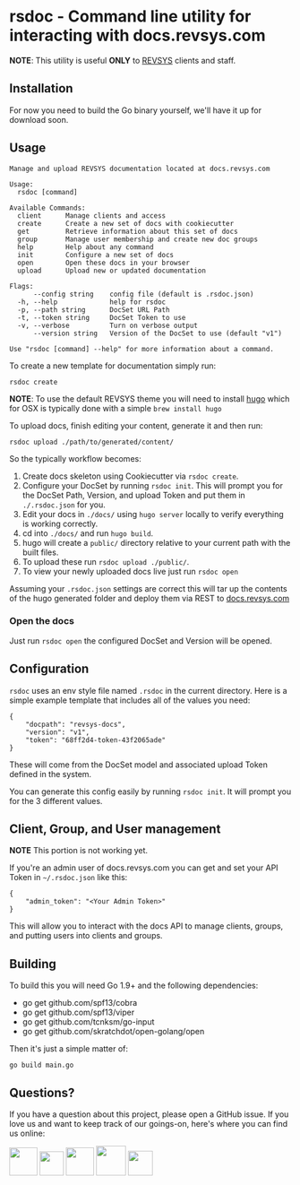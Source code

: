 # rsdoc - Command line utility for interacting with docs.revsys.com

**NOTE**: This utility is useful **ONLY** to [REVSYS](https://revsys.com?utm_medium=github&utm_source=rsdoc)
clients and staff.

## Installation

For now you need to build the Go binary yourself, we'll have it up for download soon.

## Usage

```
Manage and upload REVSYS documentation located at docs.revsys.com

Usage:
  rsdoc [command]

Available Commands:
  client      Manage clients and access
  create      Create a new set of docs with cookiecutter
  get         Retrieve information about this set of docs
  group       Manage user membership and create new doc groups
  help        Help about any command
  init        Configure a new set of docs
  open        Open these docs in your browser
  upload      Upload new or updated documentation

Flags:
      --config string    config file (default is .rsdoc.json)
  -h, --help             help for rsdoc
  -p, --path string      DocSet URL Path
  -t, --token string     DocSet Token to use
  -v, --verbose          Turn on verbose output
      --version string   Version of the DocSet to use (default "v1")

Use "rsdoc [command] --help" for more information about a command.
```

To create a new template for documentation simply run:

    rsdoc create

**NOTE**: To use the default REVSYS theme you will need to install [hugo](https://gohugo.io/) which for OSX is typically done with a simple `brew install hugo`

To upload docs, finish editing your content, generate it and then run:

    rsdoc upload ./path/to/generated/content/

So the typically workflow becomes:

1. Create docs skeleton using Cookiecutter via `rsdoc create`.
1. Configure your DocSet by running `rsdoc init`.  This will prompt you for the DocSet Path, Version, and upload Token and put them in `./.rsdoc.json` for you.
1. Edit your docs in `./docs/` using `hugo server` locally to verify everything is working correctly.
1. cd into `./docs/` and run `hugo build`.
1. hugo will create a `public/` directory relative to your current path with the built files.
1. To upload these run `rsdoc upload ./public/`.
1. To view your newly uploaded docs live just run `rsdoc open`

Assuming your `.rsdoc.json` settings are correct this will tar up the contents of the hugo generated folder and deploy them via REST to [docs.revsys.com](https://docs.revsys.com/)

### Open the docs

Just run `rsdoc open` the configured DocSet and Version will be opened. 

## Configuration

`rsdoc` uses an env style file named `.rsdoc` in the current directory.  Here is a simple example template that includes all of the values you need:

```
{
    "docpath": "revsys-docs",
    "version": "v1",
    "token": "68ff2d4-token-43f2065ade"
}
```

These will come from the DocSet model and associated upload Token defined in the system.

You can generate this config easily by running `rsdoc init`. It will prompt you for the 3 different values. 


## Client, Group, and User management

**NOTE** This portion is not working yet. 

If you're an admin user of docs.revsys.com you can get and set your API Token in `~/.rsdoc.json` like this:

```
{
    "admin_token": "<Your Admin Token>"
}
```

This will allow you to interact with the docs API to manage clients, groups, and putting users into clients and groups.

## Building

To build this you will need Go 1.9+ and the following dependencies: 

- go get github.com/spf13/cobra
- go get github.com/spf13/viper
- go get github.com/tcnksm/go-input
- go get github.com/skratchdot/open-golang/open

Then it's just a simple matter of: 

`go build main.go`

## Questions?

If you have a question about this project, please open a GitHub issue. If you love us and want to keep track of our goings-on, here's where you can find us online:

<a href="https://revsys.com?utm_medium=github&utm_source=rsdoc"><img src="https://pbs.twimg.com/profile_images/915928618840285185/sUdRGIn1_400x400.jpg" height="50" /></a>
<a href="https://twitter.com/revsys"><img src="https://cdn1.iconfinder.com/data/icons/new_twitter_icon/256/bird_twitter_new_simple.png" height="43" /></a>
<a href="https://www.facebook.com/revsysllc/"><img src="https://cdn3.iconfinder.com/data/icons/picons-social/57/06-facebook-512.png" height="50" /></a>
<a href="https://github.com/revsys/"><img src="https://assets-cdn.github.com/images/modules/logos_page/GitHub-Mark.png" height="53" /></a>
<a href="https://gitlab.com/revsys"><img src="https://upload.wikimedia.org/wikipedia/commons/thumb/1/18/GitLab_Logo.svg/2000px-GitLab_Logo.svg.png" height="44" /></a>

